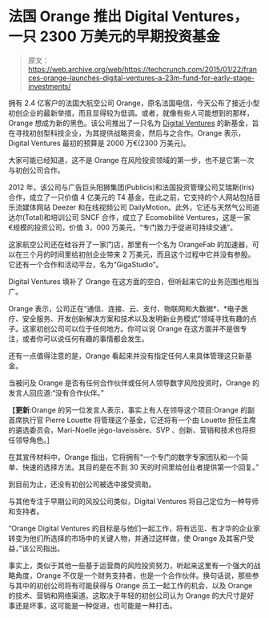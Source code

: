 # 法国 Orange 推出 Digital Ventures，一只 2300 万美元的早期投资基金 

> 原文：<https://web.archive.org/web/https://techcrunch.com/2015/01/22/frances-orange-launches-digital-ventures-a-23m-fund-for-early-stage-investments/>

拥有 2.4 亿客户的法国大航空公司 Orange，原名法国电信，今天公布了接近小型初创企业的最新举措，而且显得较为低调。或者，就像有些人可能想到的那样，Orange 想成为新的黑色。该公司推出了一只名为 [Digital Ventures](https://web.archive.org/web/20230125083941/http://www.orange.com/fr/innovation/une-innovation-ouverte/Orange-Digital-Ventures) 的新基金，旨在寻找初创型科技企业，为其提供战略资金，然后与之合作。Orange 表示，Digital Ventures 最初的预算是 2000 万€(2300 万美元)。

大家可能已经知道，这不是 Orange 在风险投资领域的第一步，也不是它第一次与初创公司合作。

2012 年，该公司与广告巨头阳狮集团(Publicis)和法国投资管理公司艾瑞斯(Iris)合作，成立了一只价值 4 亿美元的 T4 基金。在此之前，它支持的个人网站包括音乐流媒体网站 Deezer 和在线视频公司 DailyMotion。此外，它还与天然气公司道达尔(Total)和培训公司 SNCF 合作，成立了 Ecomobilité Ventures，这是一家€规模的投资公司，价值 3，000 万美元，“专门致力于促进可持续交通”。

这家航空公司还在硅谷开了一家门店，那里有一个名为 OrangeFab 的加速器，可以在三个月的时间里给初创企业带来 2 万美元，而且这个过程中它并没有参股。它还有一个合作和活动平台，名为“GigaStudio”。

Digital Ventures 填补了 Orange 在这方面的空白，但听起来它的业务范围也相当广。

Orange 表示，公司正在“通信、连接、云、支付、物联网和大数据*、*电子医疗、安全服务、开发创新解决方案和技术以及发明新业务模式”领域寻找有趣的点子。这家初创公司可以位于任何地方。你可以说 Orange 在这方面并不是很专注，或者你可以说任何有趣的事情都会发生。

还有一点值得注意的是，Orange 看起来并没有指定任何人来具体管理这只新基金。

当被问及 Orange 是否有任何合作伙伴或任何人领导数字风险投资时，Orange 的发言人回应道:“没有合作伙伴。”

【**更新**:Orange 的另一位发言人表示，事实上有人在领导这个项目:Orange 的副首席执行官 Pierre Louette 将管理这个基金，它还将有一个由 Louette 担任主席的遴选委员会，Mari-Noelle jégo-laveissère、SVP 、创新、营销和技术也将担任领导角色。]

在其宣传材料中，Orange 指出，它将拥有“一个专门的数字专家团队和一个简单、快速的选择方法。其目的是在不到 30 天的时间里给创业者提供第一个回复。”

到目前为止，还没有初创公司被选中接受资助。

与其他专注于早期公司的风投公司类似，Digital Ventures 将自己定位为一种导师和支持者。

“Orange Digital Ventures 的目标是与他们一起工作，将有远见、有才华的企业家转变为他们所选择的市场中的关键人物，并通过这样做，使 Orange 及其客户受益，”该公司指出。

事实上，类似于其他一些基于运营商的风险投资努力，听起来这里有一个强大的战略角度，Orange 不仅是一个财务支持者，也是一个合作伙伴。换句话说，那些参与其中的初创公司将有可能获得与 Orange 员工一起工作的机会，以及 Orange 的技术、营销和网络渠道。这取决于年轻的初创公司认为 Orange 的大尺寸是好事还是坏事，这可能是一种促进，也可能是一种打击。
